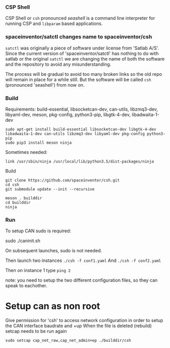 ### CSP Shell

CSP Shell or `csh` pronounced *seashell* is a command line interpreter for running CSP and `libparam` based applications.

### spaceinventor/satctl changes name to spaceinventor/csh

`satctl` was originally a piece of software under license from 'Satlab A/S'. Since the current
version of 'spaceinventor/satctl' has nothing to do with satlab or the original `satctl`
we are changing the name of both the software and the repository to avoid any misunderstanding.

The process will be gradual to avoid too many broken links so the old repo will remain in place for a while still.
But the software will be called `csh` (pronounced 'seashell') from now on.


### Build

Requirements: build-essential, libsocketcan-dev, can-utils, libzmq3-dev, libyaml-dev, meson, pkg-config, python3-pip, libgtk-4-dev, libadwaita-1-dev

```
sudo apt-get install build-essential libsocketcan-dev libgtk-4-dev libadwaita-1-dev can-utils libzmq3-dev libyaml-dev pkg-config python3-pip
sudo pip3 install meson ninja
```

Sometimes needed:
```
link /usr/sbin/ninja /usr/local/lib/python3.5/dist-packages/ninja
```

Build
```
git clone https://github.com/spaceinventor/csh.git
cd csh
git submodule update --init --recursive

meson . builddir
cd builddir
ninja
```

### Run

To setup CAN sudo is required:

sudo ./caninit.sh

On subsequent launches, sudo is not needed.

Then launch two instances
`./csh -f conf1.yaml`
And
`./csh -f conf2.yaml`

Then on instance 1 type `ping 2`

note: you need to setup the two different configuration files, so they can speak to eachother.



Setup can as non root
=====================

Give permission for 'csh' to access network configuration
in order to setup the CAN interface baudrate and +up
When the file is deleted (rebuild) setcap needs to be run
again

    sudo setcap cap_net_raw,cap_net_admin+ep ./builddir/csh
